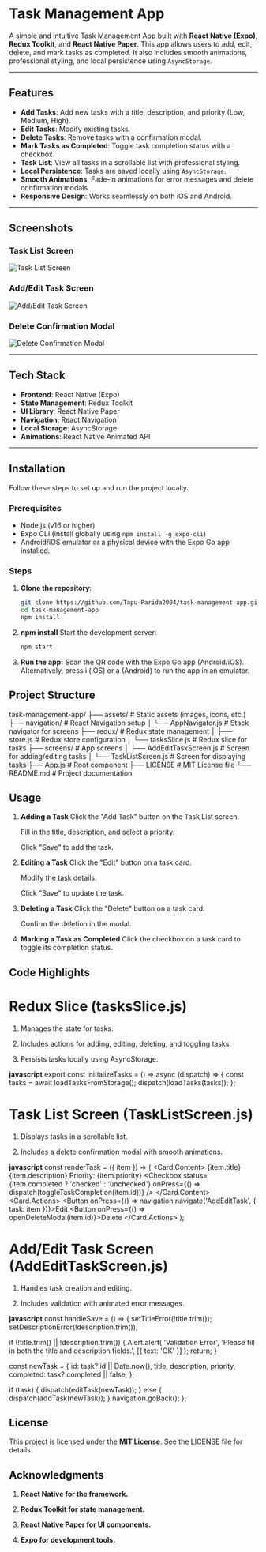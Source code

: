# Task Management App

A simple and intuitive Task Management App built with **React Native (Expo)**, **Redux Toolkit**, and **React Native Paper**. This app allows users to add, edit, delete, and mark tasks as completed. It also includes smooth animations, professional styling, and local persistence using `AsyncStorage`.

---

## Features

- **Add Tasks**: Add new tasks with a title, description, and priority (Low, Medium, High).
- **Edit Tasks**: Modify existing tasks.
- **Delete Tasks**: Remove tasks with a confirmation modal.
- **Mark Tasks as Completed**: Toggle task completion status with a checkbox.
- **Task List**: View all tasks in a scrollable list with professional styling.
- **Local Persistence**: Tasks are saved locally using `AsyncStorage`.
- **Smooth Animations**: Fade-in animations for error messages and delete confirmation modals.
- **Responsive Design**: Works seamlessly on both iOS and Android.

---

## Screenshots

### Task List Screen
![Task List Screen](screenshots/task-list-screen.jpg)

### Add/Edit Task Screen
![Add/Edit Task Screen](screenshots/add&edit-task-screen.jpg)

### Delete Confirmation Modal
![Delete Confirmation Modal](screenshots/delete-confirmation-modal.jpg)


---

## Tech Stack

- **Frontend**: React Native (Expo)
- **State Management**: Redux Toolkit
- **UI Library**: React Native Paper
- **Navigation**: React Navigation
- **Local Storage**: AsyncStorage
- **Animations**: React Native Animated API

---

## Installation

Follow these steps to set up and run the project locally.

### Prerequisites

- Node.js (v16 or higher)
- Expo CLI (install globally using `npm install -g expo-cli`)
- Android/iOS emulator or a physical device with the Expo Go app installed.

### Steps

1. **Clone the repository**:
   ```bash
   git clone https://github.com/Tapu-Parida2004/task-management-app.git
   cd task-management-app
   npm install
   ```
2. **npm install**
   Start the development server:
   ```bash
   npm start
   ```
3. **Run the app:**
   Scan the QR code with the Expo Go app (Android/iOS).
   Alternatively, press i (iOS) or a (Android) to run the app in an emulator.

## Project Structure

task-management-app/
├── assets/             # Static assets (images, icons, etc.)
├── navigation/         # React Navigation setup
│ └── AppNavigator.js   # Stack navigator for screens
├── redux/              # Redux state management
│ ├── store.js          # Redux store configuration
│ └── tasksSlice.js     # Redux slice for tasks
├── screens/            # App screens
│ ├── AddEditTaskScreen.js # Screen for adding/editing tasks
│ └── TaskListScreen.js # Screen for displaying tasks
├── App.js              # Root component
├── LICENSE             # MIT License file
└── README.md           # Project documentation

## Usage

1. **Adding a Task**
   Click the "Add Task" button on the Task List screen.

   Fill in the title, description, and select a priority.

   Click "Save" to add the task.

2. **Editing a Task**
   Click the "Edit" button on a task card.

   Modify the task details.

   Click "Save" to update the task.

3. **Deleting a Task**
   Click the "Delete" button on a task card.

   Confirm the deletion in the modal.

4. **Marking a Task as Completed**
   Click the checkbox on a task card to toggle its completion status.

## Code Highlights

# Redux Slice (tasksSlice.js)

1. Manages the state for tasks.

2. Includes actions for adding, editing, deleting, and toggling tasks.

3. Persists tasks locally using AsyncStorage.

**javascript**
export const initializeTasks = () => async (dispatch) => {
  const tasks = await loadTasksFromStorage();
  dispatch(loadTasks(tasks));
};

# Task List Screen (TaskListScreen.js)

1. Displays tasks in a scrollable list.

2. Includes a delete confirmation modal with smooth animations.

**javascript**
const renderTask = ({ item }) => (
  <Card style={styles.card}>
    <Card.Content>
      <Text style={styles.title}>{item.title}</Text>
      <Text>{item.description}</Text>
      <Text>Priority: {item.priority}</Text>
      <Checkbox
        status={item.completed ? 'checked' : 'unchecked'}
        onPress={() => dispatch(toggleTaskCompletion(item.id))}
      />
    </Card.Content>
    <Card.Actions>
      <Button onPress={() => navigation.navigate('AddEditTask', { task: item })}>Edit</Button>
      <Button onPress={() => openDeleteModal(item.id)}>Delete</Button>
    </Card.Actions>
  </Card>
);

# Add/Edit Task Screen (AddEditTaskScreen.js)
1. Handles task creation and editing.

2. Includes validation with animated error messages.

**javascript**
const handleSave = () => {
  setTitleError(!title.trim());
  setDescriptionError(!description.trim());

  if (!title.trim() || !description.trim()) {
    Alert.alert(
      'Validation Error',
      'Please fill in both the title and description fields.',
      [{ text: 'OK' }]
    );
    return;
  }

  const newTask = {
    id: task?.id || Date.now(),
    title,
    description,
    priority,
    completed: task?.completed || false,
  };

  if (task) {
    dispatch(editTask(newTask));
  } else {
    dispatch(addTask(newTask));
  }
  navigation.goBack();
};

## License

This project is licensed under the **MIT License**. See the [LICENSE](LICENSE) file for details.

## Acknowledgments
1. **React Native for the framework.**

2. **Redux Toolkit for state management.**

3. **React Native Paper for UI components.**

4. **Expo for development tools.**
